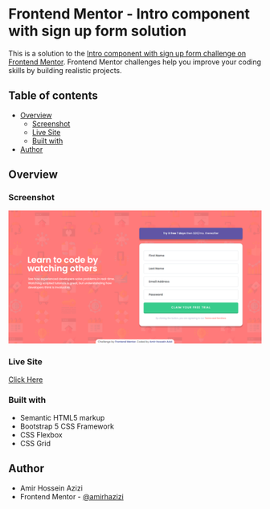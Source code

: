 # Frontend Mentor - Intro component with sign up form solution

This is a solution to the [Intro component with sign up form challenge on Frontend Mentor](https://www.frontendmentor.io/challenges/intro-component-with-signup-form-5cf91bd49edda32581d28fd1). Frontend Mentor challenges help you improve your coding skills by building realistic projects.

## Table of contents

- [Overview](#overview)
  - [Screenshot](#screenshot)
  - [Live Site](#livesite)
  - [Built with](#built-with)
- [Author](#author)

## Overview

### Screenshot

![screenshot of project](./images/screenshot.png)

### Live Site

[Click Here](https://delicate-naiad-e546d0.netlify.app/)

### Built with

- Semantic HTML5 markup
- Bootstrap 5 CSS Framework
- CSS Flexbox
- CSS Grid

## Author

- Amir Hossein Azizi
- Frontend Mentor - [@amirhazizi](https://www.frontendmentor.io/profile/amirhazizi)
